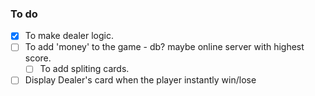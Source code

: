### To do

- [x] To make dealer logic.
- [ ] To add 'money' to the game - db? maybe online server with highest score.
    - [ ] To add spliting cards.
- [ ] Display Dealer's card when the player instantly win/lose
